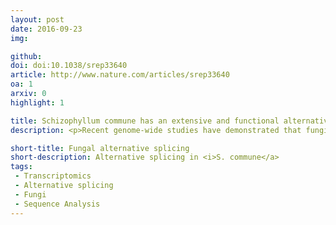 ```yaml
---
layout: post
date: 2016-09-23
img: 

github:
doi: doi:10.1038/srep33640
article: http://www.nature.com/articles/srep33640
oa: 1
arxiv: 0
highlight: 1

title: Schizophyllum commune has an extensive and functional alternative splicing repertoire
description: <p>Recent genome-wide studies have demonstrated that fungi possess the machinery to alternatively splice pre-mRNA. However, there has not been a systematic categorization of the functional impact of alternative splicing in a fungus. We investigate alternative splicing and its functional consequences in the model mushroom forming fungus Schizophyllum commune. Alternative splicing was demonstrated for 2,285 out of 12,988 expressed genes, resulting in 20% additional transcripts. Intron retentions were the most common alternative splicing events, accounting for 33% of all splicing events, and 43% of the events in coding regions. On the other hand, exon skipping events were rare in coding regions (1%) but enriched in UTRs where they accounted for 57% of the events. Specific functional groups, including transcription factors, contained alternatively spliced genes. Alternatively spliced transcripts were regulated differently throughout development in 19% of the 2,285 alternatively spliced genes. Notably, 69% of alternatively spliced genes have predicted alternative functionality by loss or gain of functional domains, or by acquiring alternative subcellular locations. S. commune exhibits more alternative splicing than any other studied fungus. Taken together, alternative splicing increases the complexity of the S. commune proteome considerably and provides it with a rich repertoire of alternative functionality that is exploited dynamically.</p>

short-title: Fungal alternative splicing
short-description: Alternative splicing in <i>S. commune</a>
tags:
 - Transcriptomics
 - Alternative splicing
 - Fungi
 - Sequence Analysis
---
```

